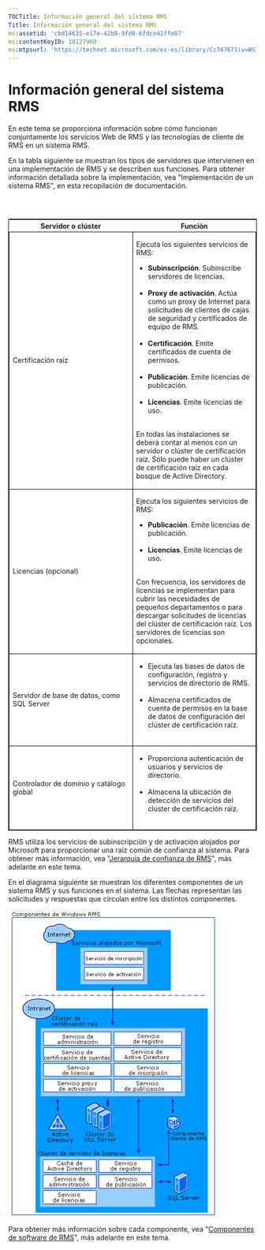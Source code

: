 ```yaml
---
TOCTitle: Información general del sistema RMS
Title: Información general del sistema RMS
ms:assetid: 'cbd14635-e17e-42b8-9fd8-6fdce42ffe07'
ms:contentKeyID: 18127960
ms:mtpsurl: 'https://technet.microsoft.com/es-es/library/Cc747671(v=WS.10)'
---
```


Información general del sistema RMS
===================================

En este tema se proporciona información sobre cómo funcionan conjuntamente los servicios Web de RMS y las tecnologías de cliente de RMS en un sistema RMS.

En la tabla siguiente se muestran los tipos de servidores que intervienen en una implementación de RMS y se describen sus funciones. Para obtener información detallada sobre la implementación, vea "Implementación de un sistema RMS", en esta recopilación de documentación.

###  

<p> </p>
<table style="border:1px solid black;">
<colgroup>
<col width="50%" />
<col width="50%" />
</colgroup>
<thead>
<tr class="header">
<th>Servidor o clúster</th>
<th>Función</th>
</tr>
</thead>
<tbody>
<tr class="odd">
<td style="border:1px solid black;"><p>Certificación raíz</p></td>
<td style="border:1px solid black;"><p>Ejecuta los siguientes servicios de RMS:</p>
<ul>  
<li><strong>Subinscripción</strong>. Subinscribe servidores de licencias.<br />  
<br />  
</li>  
<li><strong>Proxy de activación</strong>. Actúa como un proxy de Internet para solicitudes de clientes de cajas de seguridad y certificados de equipo de RMS.<br />  
<br />  
</li>  
<li><strong>Certificación</strong>. Emite certificados de cuenta de permisos.<br />  
<br />  
</li>  
<li><strong>Publicación</strong>. Emite licencias de publicación.<br />  
<br />  
</li>  
<li><strong>Licencias</strong>. Emite licencias de uso.<br />  
<br />  
</li>  
</ul>
<p>En todas las instalaciones se deberá contar al menos con un servidor o clúster de certificación raíz. Sólo puede haber un clúster de certificación raíz en cada bosque de Active Directory.</p></td>
</tr>
<tr class="even">
<td style="border:1px solid black;"><p>Licencias (opcional)</p></td>
<td style="border:1px solid black;"><p>Ejecuta los siguientes servicios de RMS:</p>
<ul>  
<li><strong>Publicación</strong>. Emite licencias de publicación.<br />  
<br />  
</li>  
<li><strong>Licencias</strong>. Emite licencias de uso.<br />  
<br />  
</li>  
</ul>
<p>Con frecuencia, los servidores de licencias se implementan para cubrir las necesidades de pequeños departamentos o para descargar solicitudes de licencias del clúster de certificación raíz. Los servidores de licencias son opcionales.</p></td>
</tr>
<tr class="odd">
<td style="border:1px solid black;"><p>Servidor de base de datos, como SQL Server</p></td>
<td style="border:1px solid black;"><ul>
<li>Ejecuta las bases de datos de configuración, registro y servicios de directorio de RMS.<br />  
<br />  
</li>  
<li>Almacena certificados de cuenta de permisos en la base de datos de configuración del clúster de certificación raíz.<br />  
<br />  
</li>
</ul></td>
</tr>
<tr class="even">
<td style="border:1px solid black;"><p>Controlador de dominio y catálogo global</p></td>
<td style="border:1px solid black;"><ul>
<li>Proporciona autenticación de usuarios y servicios de directorio.<br />  
<br />  
</li>  
<li>Almacena la ubicación de detección de servicios del clúster de certificación raíz.<br />  
<br />  
</li>
</ul></td>
</tr>
</tbody>
</table>
<p> </p>

RMS utiliza los servicios de subinscripción y de activación alojados por Microsoft para proporcionar una raíz común de confianza al sistema. Para obtener más información, vea "[Jerarquía de confianza de RMS](https://technet.microsoft.com/2d44182f-a653-4383-aba1-dade53f7cf9a)", más adelante en este tema.

En el diagrama siguiente se muestran los diferentes componentes de un sistema RMS y sus funciones en el sistema. Las flechas representan las solicitudes y respuestas que circulan entre los distintos componentes.

![](images/Cc747671.29138741-d45c-459b-8ead-b9bc3f708dd5(WS.10).gif)

Para obtener más información sobre cada componente, vea "[Componentes de software de RMS](https://technet.microsoft.com/e38a840e-f390-48fd-8354-50108a64f5ca)", más adelante en este tema.
